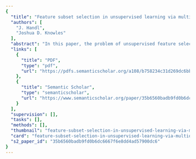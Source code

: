 ```yaml
---
{
  "title": "Feature subset selection in unsupervised learning via multiobjective optimization",
  "authors": [
    "J. Handl",
    "Joshua D. Knowles"
  ],
  "abstract": "In this paper, the problem of unsupervised feature selection and its formulation as a multiobjective optimization problem are investigated. Two existing multiobjective methods from the literature are revisited and used as the basis for an algorithmic framework, encompassing both wrapper and filter methodsoffeatureselection. Anumberofalternativealgorithms implemented within this framework are then evaluated using an extensive data test suite; the main effect investigated is that of thechoiceofaprimaryobjectivefunction(asecondaryobjective function is used only to militate against an inherent cardinality bias affecting all methods of feature subset evaluation). Partic- ular attention is paid in the study to high-dimensional data sets in which the numberof features is much largerthan the number",
  "links": [
    {
      "title": "PDF",
      "type": "pdf",
      "url": "https://pdfs.semanticscholar.org/a108/b758234c31d269dc6bb9374c7ac5cfd5c65c.pdf"
    },
    {
      "title": "Semantic Scholar",
      "type": "semanticscholar",
      "url": "https://www.semanticscholar.org/paper/35b6560badb9fd0b6dc6667f6e8dd4ad57900dc6"
    }
  ],
  "supervision": [],
  "tasks": [],
  "methods": [],
  "thumbnail": "feature-subset-selection-in-unsupervised-learning-via-multiobjective-optimization-thumb.jpg",
  "card": "feature-subset-selection-in-unsupervised-learning-via-multiobjective-optimization-card.jpg",
  "s2_paper_id": "35b6560badb9fd0b6dc6667f6e8dd4ad57900dc6"
}
---
```


